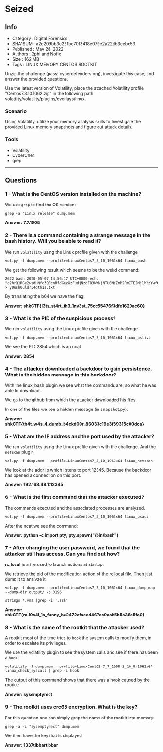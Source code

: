 # Seized

## Info

- Category : Digital Forensics
- SHA1SUM :	a2c209bb3c221bc70f3418e079e2a22db3cebc53
- Published : May 28, 2022
- Authors : 2phi and Nofix
- Size : 162 MB
- Tags : LINUX MEMORY CENTOS ROOTKIT

Unzip the challenge (pass: cyberdefenders.org), investigate this case, and answer the provided questions.

Use the latest version of Volatility, place the attached Volatility profile "Centos7.3.10.1062.zip" in the following path volatility/volatility/plugins/overlays/linux.

### Scenario

Using Volatility, utilize your memory analysis skills to Investigate the provided Linux memory snapshots and figure out attack details.

### Tools

- Volatility
- CyberChef
- grep

---

## Questions

### 1 - What is the CentOS version installed on the machine?

We use `grep` to find the OS version:

```
grep -a "Linux release" dump.mem
```

**Answer: 7.7.1908**

### 2 - There is a command containing a strange message in the bash history. Will you be able to read it?

We run `volatility` using the Linux profile given with the challenge

```
vol.py -f dump.mem --profile=LinuxCentos7_3_10_1062x64 linux_bash
```

We get the following result which seems to be the weird command:

```
2622 bash 2020-05-07 14:56:17 UTC+0000 echo "c2hrQ1RGe2wzdHNfc3Q0cnRfdGgzXzFudjNzdF83NWNjNTU0NzZmM2RmZTE2MjlhYzYwfQo=" > y0ush0uldr34dth1s.txt
```

By translating the b64 we have the flag:

**Answer: shkCTF{l3ts_st4rt_th3_1nv3st_75cc55476f3dfe1629ac60}**

### 3 - What is the PID of the suspicious process?

We run `volatility` using the Linux profile given with the challenge

```
vol.py -f dump.mem --profile=LinuxCentos7_3_10_1062x64 linux_pslist
```

We see the PID 2854 which is an ncat

**Answer: 2854**

### 4 - The attacker downloaded a backdoor to gain persistence. What is the hidden message in this backdoor?

With the linux_bash plugin we see what the commands are, so what he was able to download.

We go to the github from which the attacker downloaded his files.

In one of the files we see a hidden message (in snapshot.py).

**Answer: shkCTF{th4t_w4s_4_dumb_b4ckd00r_86033c19e3f39315c00dca}**

### 5 - What are the IP address and the port used by the attacker?

We run `volatility` using the Linux profile given with the challenge. And the `netscan` plugin

```
vol.py -f dump.mem --profile=LinuxCentos7_3_10_1062x64 linux_netscan
```

We look at the addr ip which listens to port 12345. Because the backdoor has opened a connection on this port.

**Answer: 192.168.49.1:12345**

### 6 - What is the first command that the attacker executed?

The commands executed and the associated processes are analyzed.

```
vol.py -f dump.mem --profile=LinuxCentos7_3_10_1062x64 linux_psaux
```

After the ncat we see the command:

**Answer: python -c import pty; pty.spawn("/bin/bash")**

### 7 - After changing the user password, we found that the attacker still has access. Can you find out how?

**rc.local** is a file used to launch actions at startup.

We retrieve the pid of the modification action of the rc.local file. Then just dump it to analyze it

```
vol.py -f dump.mem --profile=LinuxCentos7_3_10_1062x64 linux_dump_map --dump-dir output/ -p 3196
```

```
strings *.vma |grep -i '.ssh'
```

**Answer: shkCTF{rc.l0c4l_1s_funny_be2472cfaeed467ec9cab5b5a38e5fa0}**

### 8 - What is the name of the rootkit that the attacker used?

A rootkit most of the time tries to `hook` the system calls to modify them, in order to escalate its privileges.

We use the volatility plugin to see the system calls and see if there has been a `hook`

```
volatility -f dump.mem --profile=LinuxCentOS-7_7_1908-3_10_0-1062x64 linux_check_syscall | grep -i hook
```

The output of this command shows that there was a hook caused by the rootkit:

**Answer: sysemptyrect**


### 9 - The rootkit uses crc65 encryption. What is the key?

For this question one can simply grep the name of the rootkit into memory:

```
grep -a -i "sysemptyrect" dump.mem
```

We then have the key that is displayed

**Answer: 1337tibbartibbar**
